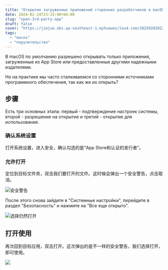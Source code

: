 ```yaml
---
title: "Открытие загруженных приложений сторонних разработчиков в macOS"
date: 2024-02-24T23:15:40+04:00
slug: "open-3rd-party-app"
draft: false
cover: "https://jiejue.obs.ap-southeast-1.myhuaweicloud.com/20250202022256132.webp"
tags:
  - "macos"
  - "поручительство"
---
```


В macOS по умолчанию разрешено открывать только приложения, загруженные из App Store или предоставленные другими надежными издателями.

Но на практике мы часто сталкиваемся со сторонними источниками программного обеспечения, так как же их открыть?

<!--more-->

## 步骤

Есть три основных этапа: первый - подтверждение настроек системы, второй - разрешение на открытие и третий - открытие для использования.

### 确认系统设置
打开系统设置，进入安全，确认勾选的是“App Store和认证的发行者”。

### 允许打开
定位到目标文件夹，双击我们要打开的文件。这时候会弹出一个安全警告，点击取消。

![安全警告](https://jiejue.obs.ap-southeast-1.myhuaweicloud.com/20250202022350696.webp)

После этого снова зайдите в "Системные настройки", перейдите в раздел "Безопасность" и нажмите на "Все еще открыто".

![选择仍然打开](https://jiejue.obs.ap-southeast-1.myhuaweicloud.com/20250202022413305.webp)

## 打开使用
再次回到目标应用，双击打开。这次弹出的是不一样的安全警告，我们选择打开，即可使用。

![](https://img.ilikemac.com/Screenshot_2024-02-24_at_23.45.06.png)